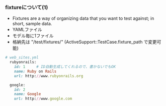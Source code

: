 ### fixtureについて(1)

*  Fixtures are a way of organizing data that you want to test against; in short, sample data.
*  YAMLファイル
*  モデル毎に1ファイル
*  格納先は "<your-rails-app>/test/fixtures/" (ActiveSupport::TestCase.fixture_path で変更可能)

```ruby
# web_sites.yml
  rubyonrails:
    id: 1     # ID自動生成してくれるので、書かないでもOK
    name: Ruby on Rails
    url: http://www.rubyonrails.org

  google:
    id: 2
    name: Google
    url: http://www.google.com
```
